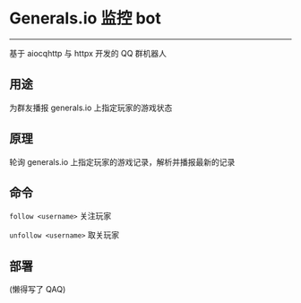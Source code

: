 # Generals.io 监控 bot

****

基于 aiocqhttp 与 httpx 开发的 QQ 群机器人

## 用途

为群友播报 generals.io 上指定玩家的游戏状态

## 原理

轮询 generals.io 上指定玩家的游戏记录，解析并播报最新的记录

## 命令

`follow <username>` 关注玩家

`unfollow <username>` 取关玩家

## 部署

(懒得写了 QAQ)
